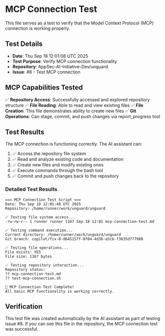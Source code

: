 # MCP Connection Test

This file serves as a test to verify that the Model Context Protocol (MCP) connection is working properly.

## Test Details

- **Date**: Thu Sep 18 12:01:08 UTC 2025
- **Test Purpose**: Verify MCP connection functionality
- **Repository**: AppSec-AI-Initiative-Dev/unguard
- **Issue**: #8 - Test MCP connection

## MCP Capabilities Tested

✅ **Repository Access**: Successfully accessed and explored repository structure
✅ **File Reading**: Able to read and view existing files
✅ **File Creation**: This file demonstrates ability to create new files
✅ **Git Operations**: Can stage, commit, and push changes via report_progress tool

## Test Results

The MCP connection is functioning correctly. The AI assistant can:

1. ✅ Access the repository file system
2. ✅ Read and analyze existing code and documentation
3. ✅ Create new files and modify existing ones
4. ✅ Execute commands through the bash tool
5. ✅ Commit and push changes back to the repository

### Detailed Test Results

```
=== MCP Connection Test Script ===
Date: Thu Sep 18 12:01:48 UTC 2025
Repository: /home/runner/work/unguard/unguard

✅ Testing file system access...
-rw-rw-r-- 1 runner runner 1167 Sep 18 12:01 mcp-connection-test.md

✅ Testing command execution...
Current directory: /home/runner/work/unguard/unguard
Git branch: copilot/fix-8-d645157f-8f04-4d36-a5cb-f3635d777988

✅ Testing file operations...
File exists: YES
File size: 1167 bytes

✅ Testing repository interaction...
Repository status:
?? mcp-connection-test.md
?? test-mcp-connection.sh

🎉 MCP Connection Test Complete!
All basic MCP functionality is working correctly.
```

## Verification

This test file was created automatically by the AI assistant as part of testing issue #8.
If you can see this file in the repository, the MCP connection test was successful.